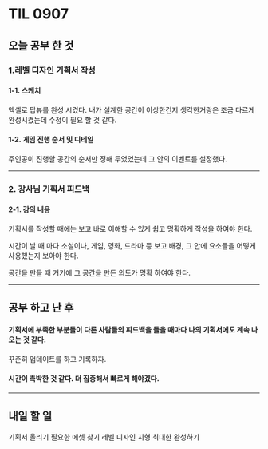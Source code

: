 # TIL 0907
## 오늘 공부 한 것
### 1.레벨 디자인 기획서 작성
#### 1-1. 스케치
엑셀로 탑뷰를 완성 시켰다. 내가 설계한 공간이 이상한건지 생각한거랑은 조금 다르게 완성시켰는데 수정이 필요 할 것 같다.


#### 1-2. 게임 진행 순서 및 디테일
주인공이 진행할 공간의 순서만 정해 두었었는데 그 안의 이벤트를 설정했다.
***
### 2. 강사님 기획서 피드백

#### 2-1. 강의 내용
기획서를 작성할 때에는 보고 바로 이해할 수 있게 쉽고 명확하게 작성을 하여야 한다.


시간이 날 때 마다 소설이나, 게임, 영화, 드라마 등 보고 배경, 그 안에 요소들을 어떻게 사용했는지 보아야 한다.


공간을 만들 때 거기에 그 공간을 만든 의도가 명확 하여야 한다.
***
## 공부 하고 난 후
#### 기획서에 부족한 부분들이 다른 사람들의 피드백을 들을 때마다 나의 기획서에도 계속 나오는 것 같다.
꾸준히 업데이트를 하고 기록하자.
#### 시간이 촉박한 것 같다. 더 집중해서 빠르게 해야겠다.  
***
## 내일 할 일
기획서 올리기
필요한 에셋 찾기
레벨 디자인 지형 최대한 완성하기




